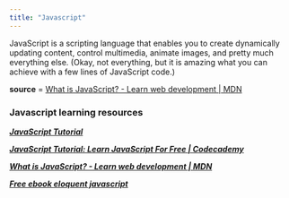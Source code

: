 ```yaml
---
title: "Javascript"
---
```

 JavaScript is a scripting language that enables you to create dynamically updating content, control multimedia, animate images, and pretty much everything else. (Okay, not everything, but it is amazing what you can achieve with a few lines of JavaScript code.)


**source** = [What is JavaScript? - Learn web development | MDN](https://developer.mozilla.org/en-US/docs/Learn/JavaScript/First_steps/What_is_JavaScript)

### Javascript learning resources 

__*[JavaScript Tutorial](https://www.w3schools.com/js/default.asp)*__

__*[JavaScript Tutorial: Learn JavaScript For Free | Codecademy](https://www.codecademy.com/learn/introduction-to-javascript)*__

__*[What is JavaScript? - Learn web development | MDN](https://developer.mozilla.org/en-US/docs/Learn/JavaScript/First_steps/What_is_JavaScript)*__

__*[Free ebook eloquent javascript](https://eloquentjavascript.net)*__


